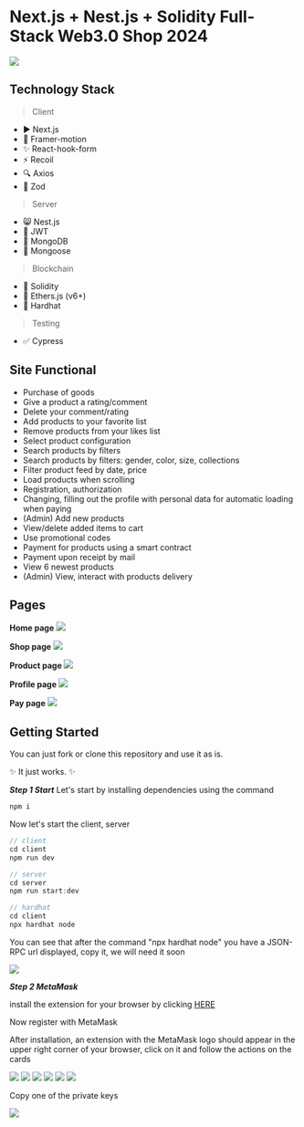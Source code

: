 <h1>Next.js + Nest.js + Solidity Full-Stack Web3.0 Shop 2024</h1>

![](./assets/baner.png)

## Technology Stack

> Client

<ul>
  <li>▶️ Next.js</li>
  <li>🌟 Framer-motion</li>
  <li>✨ React-hook-form</li>
  <li>⚡️ Recoil</li>
  <li>🔍 Axios</li>
  <li>💎 Zod</li>
</ul>

> Server

<ul>
  <li>😸 Nest.js</li>
  <li>🔑 JWT</li>
  <li>💾 MongoDB</li>
  <li>📣 Mongoose</li>
</ul>

> Blockchain

<ul>
  <li>🏦 Solidity</li>
  <li>💱 Ethers.js (v6+)</li>
  <li>👷 Hardhat</li>
</ul>

> Testing

<ul>
  <li>✅ Cypress</li>
</ul>

## Site Functional

<ul>
  <li>Purchase of goods</li>
  <li>Give a product a rating/comment</li>
  <li>Delete your comment/rating</li>
  <li>Add products to your favorite list</li>
  <li>Remove products from your likes list</li>
  <li>Select product configuration</li>
  <li>Search products by filters</li>
  <li>Search products by filters: gender, color, size, collections</li>
  <li>Filter product feed by date, price</li>
  <li>Load products when scrolling</li>
  <li>Registration, authorization</li>
  <li>Changing, filling out the profile with personal data for automatic loading when paying</li>
  <li>(Admin) Add new products</li>
  <li>View/delete added items to cart</li>
  <li>Use promotional codes</li>
  <li>Payment for products using a smart contract</li>
  <li>Payment upon receipt by mail</li>
    <li>View 6 newest products</li>
  <li>(Admin) View, interact with products delivery</li>
</ul>

## Pages

<b>Home page</b>
![](./assets/home%20page.gif)

<b>Shop page</b>
![](./assets/shop.gif)

<b>Product page</b>
![](./assets/product.gif)

<b>Profile page</b>
![](./assets/profile.gif)

<b>Pay page</b>
![](./assets/pay.gif)

## Getting Started

You can just fork or clone this repository and use it as is.

✨ It just works. ✨

**_Step 1 Start_**
Let's start by installing dependencies using the command

```js
npm i
```

Now let's start the client, server

```js
// client
cd client
npm run dev

// server
cd server
npm run start:dev

// hardhat
cd client
npx hardhat node
```
<p>You can see that after the command "npx hardhat node" you have a JSON-RPC url displayed, copy it, we will need it soon</p>

![](./assets/hardhat%20result.png)

**_Step 2 MetaMask_**

install the extension for your browser by clicking <a href="https://chromewebstore.google.com/detail/metamask/nkbihfbeogaeaoehlefnkodbefgpgknn?hl=ru&pli=1">HERE</a>

Now register with MetaMask

After installation, an extension with the MetaMask logo should appear in the upper right corner of your browser, click on it and follow the actions on the cards

![](./assets/utils.png)
![](./assets/m1.png)
![](./assets/m2.png)
![](./assets/m3.png)
![](./assets/m4.png)
![](./assets/m5.png)

Copy one of the private keys

![](./assets/hardhat%20result.png)